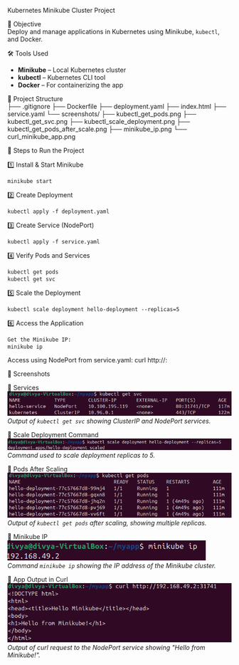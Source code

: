 Kubernetes Minikube Cluster Project

📌 Objective  
Deploy and manage applications in Kubernetes using Minikube, `kubectl`, and Docker.  

🛠 Tools Used  
- **Minikube** – Local Kubernetes cluster  
- **kubectl** – Kubernetes CLI tool  
- **Docker** – For containerizing the app  

📂 Project Structure  
    ├── .gitignore
    ├── Dockerfile
    ├── deployment.yaml
    ├── index.html
    ├── service.yaml
    └── screenshots/
    ├── kubectl_get_pods.png
    ├── kubectl_get_svc.png
    ├── kubectl_scale_deployment.png
    ├── kubectl_get_pods_after_scale.png
    ├── minikube_ip.png
    └── curl_minikube_app.png
                       
🚀 Steps to Run the Project

1️⃣ Install & Start Minikube
  
    minikube start

2️⃣ Create Deployment

    kubectl apply -f deployment.yaml

3️⃣ Create Service (NodePort)

    kubectl apply -f service.yaml

4️⃣ Verify Pods and Services

    kubectl get pods
    kubectl get svc

5️⃣ Scale the Deployment

    kubectl scale deployment hello-deployment --replicas=5

6️⃣ Access the Application

    Get the Minikube IP:
    minikube ip

Access using NodePort from service.yaml:
    curl http://<minikube-ip>:<nodeport>

📸 Screenshots  
  
  🔹 Services  
    [![Services](screenshots/kubectl_get_svc.png)](screenshots/kubectl_get_svc.png)  
    *Output of `kubectl get svc` showing ClusterIP and NodePort services.*  

  🔹 Scale Deployment Command  
    [![Scale Deployment](screenshots/kubectl_scale_deployment.png)](screenshots/kubectl_scale_deployment.png)  
    *Command used to scale deployment replicas to 5.*  

  🔹 Pods After Scaling  
    [![Pods After Scale](screenshots/kubectl_get_pods_after_scale.png)](screenshots/kubectl_get_pods_after_scale.png)  
    *Output of `kubectl get pods` after scaling, showing multiple replicas.*  

  🔹 Minikube IP  
    [![Minikube IP](screenshots/minikube_ip.png)](screenshots/minikube_ip.png)  
    *Command `minikube ip` showing the IP address of the Minikube cluster.*  

  🔹 App Output in Curl  
    [![Curl Output](screenshots/curl_minikube_app.png)](screenshots/curl_minikube_app.png)  
    *Output of curl request to the NodePort service showing "Hello from Minikube!".*  



